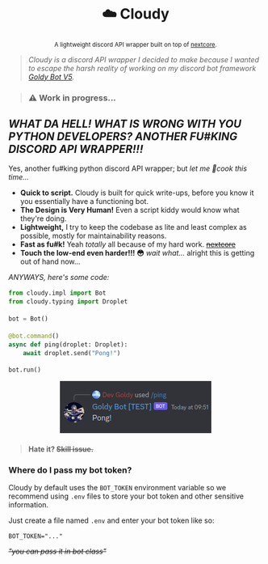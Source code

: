 <div align="center">

  # ☁️ Cloudy

  <sub>A lightweight discord API wrapper built on top of [nextcore](https://github.com/nextsnake/nextcore).</sub>

</div>

> *Cloudy is a discord API wrapper I decided to make because I wanted to escape the harsh reality of working on my discord bot framework [Goldy Bot V5](https://github.com/Goldy-Bot/Goldy-Bot-V5).*

> ### ⚠️ Work in progress...

## *WHAT DA HELL! WHAT IS WRONG WITH YOU PYTHON DEVELOPERS? ANOTHER FU#KING DISCORD API WRAPPER!!!*
Yes, another fu#king python discord API wrapper; but *let me 🍲cook this time...*

- **Quick to script.** Cloudy is built for quick write-ups, before you know it you essentially have a functioning bot.
- **The Design is Very Human!** Even a script kiddy would know what they're doing.
- **Lightweight,** I try to keep the codebase as lite and least complex as possible, mostly for maintainability reasons.
- **Fast as fu#k!** Yeah *totally* all because of my hard work. [~~nextcore~~](https://github.com/nextsnake/nextcore)
- **Touch the low-end even harder!!! 😳** *wait what...* alright this is getting out of hand now...

*ANYWAYS, here's some code:*

```python
from cloudy.impl import Bot
from cloudy.typing import Droplet

bot = Bot()

@bot.command()
async def ping(droplet: Droplet):
    await droplet.send("Pong!")

bot.run()
```

<div align="center">

  <img src="./assets/pong.png">

</div>

> #### Hate it? ~~Skill issue.~~

### Where do I pass my bot token?
Cloudy by default uses the ``BOT_TOKEN`` environment variable so we recommend using ``.env`` files to store your bot token and other sensitive information.

Just create a file named ``.env`` and enter your bot token like so:
```env
BOT_TOKEN="..."
```
*~~"you can pass it in bot class"~~*

